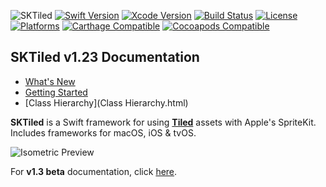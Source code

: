 ![SKTiled](images/doc-banner-centered.svg)
[![Swift Version][swift5-image]][swift-url]
[![Xcode Version][xcode11-image]][xcode-downloads-url]
[![Build Status][travis-image]][travis-url]
[![License][license-image]][license-url]
[![Platforms][platforms-image]][platforms-url]
[![Carthage Compatible][carthage-image]][carthage-url]
[![Cocoapods Compatible][pod-image]][pod-url]

## SKTiled v1.23 Documentation

- [What's New](whats-new.html)
- [Getting Started](getting-started.html)
- [Class Hierarchy](Class Hierarchy.html)

**SKTiled** is a Swift framework for using [**Tiled**](http://www.mapeditor.org) assets with Apple's SpriteKit. Includes frameworks for macOS, iOS & tvOS.

![Isometric Preview](images/iso-start@2x.png)

For **v1.3 beta** documentation, click [here][sktiled-130-docs-url].

<!-- SKTiled URLs -->

[sktiled-130-docs-url]:../1.3/index.html

<!--- Apple --->

[swift5-image]:https://img.shields.io/badge/Swift-5.3-brightgreen.svg
[swift-url]: https://swift.org/
[xcode11-image]:https://img.shields.io/badge/Xcode-11-orange.svg
[xcode-downloads-url]:https://developer.apple.com/download/more/

<!--- Travis --->

[travis-image]:https://travis-ci.org/mfessenden/SKTiled.svg?branch=master
[travis-url]:https://travis-ci.org/mfessenden/SKTiled

[license-image]:https://img.shields.io/badge/License-MIT-blue.svg
[license-url]:https://github.com/mfessenden/SKTiled/blob/master/LICENSE
[platforms-image]:https://img.shields.io/badge/platforms-iOS%20%7C%20tvOS%20%7C%20macOS-red.svg
[platforms-url]:http://www.apple.com
[carthage-image]:https://img.shields.io/badge/Carthage-compatible-4BC51D.svg
[carthage-url]:https://github.com/Carthage/Carthage

<!--- Unused --->

[pod-image]:https://img.shields.io/cocoapods/v/SKTiled.svg
[pod-url]:https://cocoapods.org/pods/SKTiled
